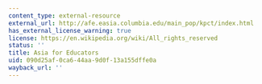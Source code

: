 ```yaml
---
content_type: external-resource
external_url: http://afe.easia.columbia.edu/main_pop/kpct/index.html
has_external_license_warning: true
license: https://en.wikipedia.org/wiki/All_rights_reserved
status: ''
title: Asia for Educators
uid: 090d25af-0ca6-44aa-9d0f-13a155dffe0a
wayback_url: ''
---
```

